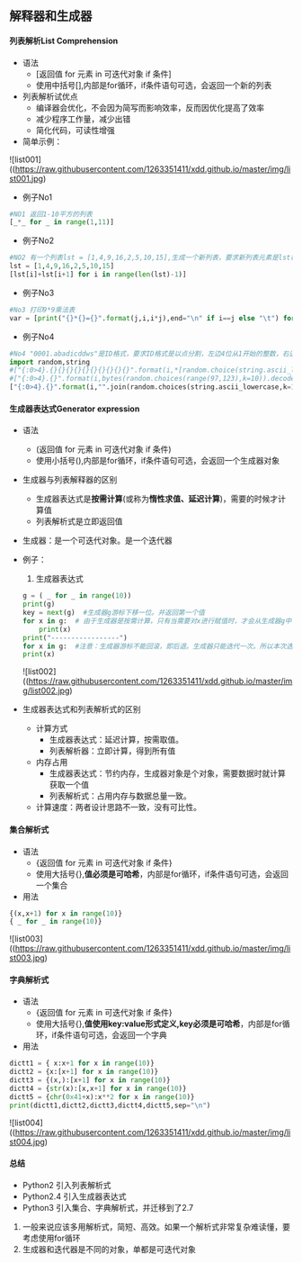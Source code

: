 ## 解释器和生成器
#### 列表解析List Comprehension
* 语法
    * [返回值 for 元素 in 可迭代对象 if 条件]
    * 使用中括号[],内部是for循环，if条件语句可选，会返回一个新的列表
* 列表解析试优点
    * 编译器会优化，不会因为简写而影响效率，反而因优化提高了效率
    * 减少程序工作量，减少出错
    * 简化代码，可读性增强
* 简单示例：  

![list001]((https://raw.githubusercontent.com/1263351411/xdd.github.io/master/img/list001.jpg)   

* 例子No1
````python
#NO1 返回1-10平方的列表
[_*_ for _ in range(1,11)]
````  

* 例子No2
````python
#NO2 有一个列表lst = [1,4,9,16,2,5,10,15],生成一个新列表，要求新列表元素是lst相邻2项的和
lst = [1,4,9,16,2,5,10,15]
[lst[i]+lst[i+1] for i in range(len(lst)-1)]
````  
* 例子No3
````python
#No3 打印9*9乘法表
var = [print("{}*{}={}".format(j,i,i*j),end="\n" if i==j else "\t") for i in range(1,10) for j in range(1,i+1)]
````  
* 例子No4
````python
#No4 "0001.abadicddws"是ID格式，要求ID格式是以点分割，左边4位从1开始的整数，右边是10位随机小写英文字母，请依次生成100个ID的列表
import random,string
#["{:0>4}.{}{}{}{}{}{}{}{}{}{}".format(i,*[random.choice(string.ascii_lowercase) for _ in range(10)]) for i in range(1,101)]
#["{:0>4}.{}".format(i,bytes(random.choices(range(97,123),k=10)).decode()) for i in range(1,101)]
["{:0>4}.{}".format(i,"".join(random.choices(string.ascii_lowercase,k=10))) for i in range(1,101)]
````  
#### 生成器表达式Generator expression
* 语法  
    * (返回值 for 元素 in 可迭代对象  if 条件)
    * 使用小括号(),内部是for循环，if条件语句可选，会返回一个生成器对象
* 生成器与列表解释器的区别
    * 生成器表达式是**按需计算**(或称为**惰性求值、延迟计算**)，需要的时候才计算值
    * 列表解析式是立即返回值
* 生成器：是一个可迭代对象。是一个迭代器
* 例子：
    1. 生成器表达式
    ````python  
    g = ( _ for _ in range(10))
    print(g) 
    key = next(g)  #生成器g游标下移一位。并返回第一个值
    for x in g:  # 由于生成器是按需计算，只有当需要对x进行赋值时，才会从生成器g中计算出当前游标对应的值。赋给x
        print(x)
    print("-----------------")
    for x in g:  #注意：生成器游标不能回滚，即后退。生成器只能迭代一次。所以本次迭代没有数据
    print(x)
    ````   

    ![list002]((https://raw.githubusercontent.com/1263351411/xdd.github.io/master/img/list002.jpg)   

* 生成器表达式和列表解析式的区别
    * 计算方式
        * 生成器表达式：延迟计算，按需取值。
        * 列表解析器：立即计算，得到所有值
    * 内存占用  
        * 生成器表达式：节约内存，生成器对象是个对象，需要数据时就计算获取一个值
        * 列表解析式：占用内存与数据总量一致。
    * 计算速度：两者设计思路不一致，没有可比性。 
#### 集合解析式
* 语法
    * {返回值 for 元素 in 可迭代对象 if 条件}
    * 使用大括号{},**值必须是可哈希**，内部是for循环，if条件语句可选，会返回一个集合 
* 用法
````python
{(x,x+1) for x in range(10)}
{ _ for _ in range(10)}
````  
![list003]((https://raw.githubusercontent.com/1263351411/xdd.github.io/master/img/list003.jpg)
#### 字典解析式
* 语法
    * {返回值 for 元素 in 可迭代对象 if 条件} 
    * 使用大括号{},**值使用key:value形式定义,key必须是可哈希**，内部是for循环，if条件语句可选，会返回一个字典 
* 用法
````python
dictt1 = { x:x+1 for x in range(10)}
dictt2 = {x:[x+1] for x in range(10)}
dictt3 = {(x,):[x+1] for x in range(10)}
dictt4 = {str(x):[x,x+1] for x in range(10)}
dictt5 = {chr(0x41+x):x**2 for x in range(10)}
print(dictt1,dictt2,dictt3,dictt4,dictt5,sep="\n")
````   

![list004]((https://raw.githubusercontent.com/1263351411/xdd.github.io/master/img/list004.jpg)   

#### 总结
* Python2 引入列表解析式
* Python2.4 引入生成器表达式
* Python3 引入集合、字典解析式，并迁移到了2.7
1. 一般来说应该多用解析式，简短、高效。如果一个解析式非常复杂难读懂，要考虑使用for循环
2. 生成器和迭代器是不同的对象，单都是可迭代对象